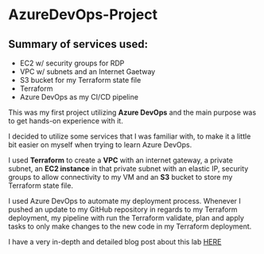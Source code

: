 # AzureDevOps-Project

## Summary of services used:
- EC2 w/ security groups for RDP
- VPC w/ subnets and an Internet Gaetway
- S3 bucket for my Terraform state file
- Terraform
- Azure DevOps as my CI/CD pipeline

This was my first project utilizing **Azure DevOps** and the main purpose was to get hands-on experience with it.

I decided to utilize some services that I was familiar with, to make it a little bit easier on myself when trying to learn Azure DevOps.

I used **Terraform** to create a **VPC** with an internet gateway, a private subnet, an **EC2 instance** in that private subnet with an elastic IP, security groups to allow connectivity to my VM and an **S3** bucket to store my Terraform state file.

I used Azure DevOps to automate my deployment process. Whenever I pushed an update to my GitHub repository in regards to my Terraform deployment, my pipeline with run the Terraform validate, plan and apply tasks to only make changes to the new code in my Terraform deployment.


I have a very in-depth and detailed blog post about this lab [HERE](https://mpriv32.wordpress.com/2022/02/15/azure-devops-terraform-aws-lab/)
